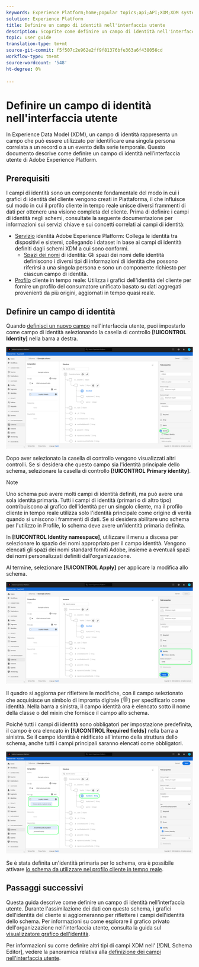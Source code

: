 ```yaml
---
keywords: Experience Platform;home;popular topics;api;API;XDM;XDM system;experience data model;data model;ui;workspace;identity;field;
solution: Experience Platform
title: Definire un campo di identità nell'interfaccia utente
description: Scoprite come definire un campo di identità nell'interfaccia utente del Experience Platform .
topic: user guide
translation-type: tm+mt
source-git-commit: f5f507c2e962e2ff9f81376bfe363a6f438056cd
workflow-type: tm+mt
source-wordcount: '548'
ht-degree: 0%

---
```



# Definire un campo di identità nell&#39;interfaccia utente

In Experience Data Model (XDM), un campo di identità rappresenta un campo che può essere utilizzato per identificare una singola persona correlata a un record o a un evento della serie temporale. Questo documento descrive come definire un campo di identità nell’interfaccia utente di Adobe Experience Platform.

## Prerequisiti

I campi di identità sono un componente fondamentale del modo in cui i grafici di identità del cliente vengono creati in Piattaforma, il che influisce sul modo in cui il profilo cliente in tempo reale unisce diversi frammenti di dati per ottenere una visione completa del cliente. Prima di definire i campi di identità negli schemi, consultate la seguente documentazione per informazioni sui servizi chiave e sui concetti correlati ai campi di identità:

* [Servizio](../../../identity-service/home.md) identità Adobe Experience Platform: Collega le identità tra dispositivi e sistemi, collegando i dataset in base ai campi di identità definiti dagli schemi XDM a cui sono conformi.
   * [Spazi dei nomi](../../../identity-service/namespaces.md) di identità: Gli spazi dei nomi delle identità definiscono i diversi tipi di informazioni di identità che possono riferirsi a una singola persona e sono un componente richiesto per ciascun campo di identità.
* [Profilo](../../../profile/home.md) cliente in tempo reale: Utilizza i grafici dell&#39;identità del cliente per fornire un profilo del consumatore unificato basato su dati aggregati provenienti da più origini, aggiornati in tempo quasi reale.

## Definire un campo di identità

Quando [definisci un nuovo campo](./overview.md#define) nell&#39;interfaccia utente, puoi impostarlo come campo di identità selezionando la casella di controllo **[!UICONTROL Identity]** nella barra a destra.

![](../../images/ui/fields/special/identity.png)

Dopo aver selezionato la casella di controllo vengono visualizzati altri controlli. Se si desidera che questo campo sia l&#39;identità principale dello schema, selezionare la casella di controllo **[!UICONTROL Primary identity]**.

>[!NOTE]
>
>Uno schema può avere molti campi di identità definiti, ma può avere una sola identità primaria. Tutti i campi di identità (primari o di altro tipo) contribuiscono al grafico dell&#39;identità per un singolo cliente, ma il profilo cliente in tempo reale utilizza solo l&#39;identità principale come origine di verità quando si uniscono i frammenti di dati. Se si desidera abilitare uno schema per l&#39;utilizzo in Profile, lo schema deve avere un&#39;identità primaria definita.

In **[!UICONTROL Identity namespace]**, utilizzare il menu a discesa per selezionare lo spazio dei nomi appropriato per il campo identità. Vengono elencati gli spazi dei nomi standard forniti  Adobe, insieme a eventuali spazi dei nomi personalizzati definiti dall&#39;organizzazione.

Al termine, selezionare **[!UICONTROL Apply]** per applicare la modifica allo schema.

![](../../images/ui/fields/special/identity-config.png)

Il quadro si aggiorna per riflettere le modifiche, con il campo selezionato che acquisisce un simbolo di impronta digitale (![](../../images/ui/fields/special/identity-symbol.png)) per specificarlo come identità. Nella barra a sinistra, il campo identità ora è elencato sotto il nome della classe o del mixin che fornisce il campo allo schema.

Poiché tutti i campi di identità sono obbligatori per impostazione predefinita, il campo è ora elencato in **[!UICONTROL Required fields]** nella barra a sinistra. Se il campo identità è nidificato all&#39;interno della struttura dello schema, anche tutti i campi principali saranno elencati come obbligatori.

![](../../images/ui/fields/special/identity-applied.png)

Se è stata definita un&#39;identità primaria per lo schema, ora è possibile attivare [lo schema da utilizzare nel profilo cliente in tempo reale](../resources/schemas.md#profile).

## Passaggi successivi

Questa guida descrive come definire un campo di identità nell’interfaccia utente. Durante l&#39;assimilazione dei dati con questo schema, i grafici dell&#39;identità del cliente si aggiorneranno per riflettere i campi dell&#39;identità dello schema. Per informazioni su come esplorare il grafico privato dell&#39;organizzazione nell&#39;interfaccia utente, consulta la guida sul [visualizzatore grafico dell&#39;identità](../../../identity-service/ui/identity-graph-viewer.md).

Per informazioni su come definire altri tipi di campi XDM nell&#39; [!DNL Schema Editor], vedere la panoramica relativa alla [definizione dei campi nell&#39;interfaccia utente](./overview.md#special).